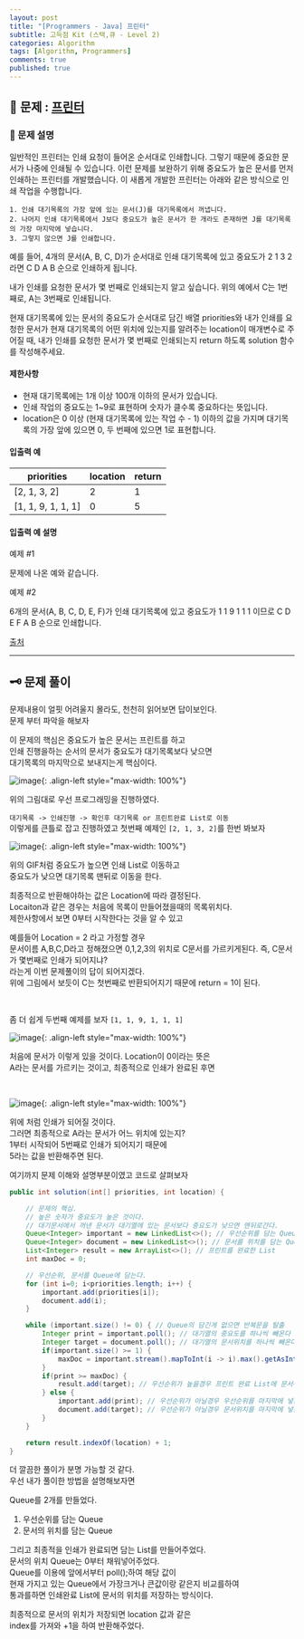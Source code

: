 ```yaml
---
layout: post
title: "[Programmers - Java] 프린터"
subtitle: 고득점 Kit (스택,큐 - Level 2)
categories: Algorithm
tags: [Algorithm, Programmers]
comments: true
published: true
---
```


## 📌 문제 : [프린터]  

### 📖 문제 설명  

<p>일반적인 프린터는 인쇄 요청이 들어온 순서대로 인쇄합니다. 그렇기 때문에 중요한 문서가 나중에 인쇄될 수 있습니다. 이런 문제를 보완하기 위해 중요도가 높은 문서를 먼저 인쇄하는 프린터를 개발했습니다. 이 새롭게 개발한 프린터는 아래와 같은 방식으로 인쇄 작업을 수행합니다.</p>
<div class="highlight"><pre class="codehilite"><code>1. 인쇄 대기목록의 가장 앞에 있는 문서(J)를 대기목록에서 꺼냅니다.
2. 나머지 인쇄 대기목록에서 J보다 중요도가 높은 문서가 한 개라도 존재하면 J를 대기목록의 가장 마지막에 넣습니다.
3. 그렇지 않으면 J를 인쇄합니다.
</code></pre></div>
<p>예를 들어, 4개의 문서(A, B, C, D)가 순서대로 인쇄 대기목록에 있고 중요도가 2 1 3 2 라면 C D A B 순으로 인쇄하게 됩니다.</p>

<p>내가 인쇄를 요청한 문서가 몇 번째로 인쇄되는지 알고 싶습니다. 위의 예에서 C는 1번째로, A는 3번째로 인쇄됩니다.</p>

<p>현재 대기목록에 있는 문서의 중요도가 순서대로 담긴 배열 priorities와 내가 인쇄를 요청한 문서가 현재 대기목록의 어떤 위치에 있는지를 알려주는 location이 매개변수로 주어질 때, 내가 인쇄를 요청한 문서가 몇 번째로 인쇄되는지 return 하도록 solution 함수를 작성해주세요.</p>

#### 제한사항

<ul>
<li>현재 대기목록에는 1개 이상 100개 이하의 문서가 있습니다.</li>
<li>인쇄 작업의 중요도는 1~9로 표현하며 숫자가 클수록 중요하다는 뜻입니다.</li>
<li>location은 0 이상 (현재 대기목록에 있는 작업 수 - 1) 이하의 값을 가지며 대기목록의 가장 앞에 있으면 0, 두 번째에 있으면 1로 표현합니다.</li>
</ul>

#### 입출력 예  

<table class="table">
        <thead><tr>
<th>priorities</th>
<th>location</th>
<th>return</th>
</tr>
</thead>
        <tbody><tr>
<td>[2, 1, 3, 2]</td>
<td>2</td>
<td>1</td>
</tr>
<tr>
<td>[1, 1, 9, 1, 1, 1]</td>
<td>0</td>
<td>5</td>
</tr>
</tbody>
      </table>

#### 입출력 예 설명  

<p>예제 #1</p>  
<p>문제에 나온 예와 같습니다.</p>

<p>예제 #2</p>  
<p>6개의 문서(A, B, C, D, E, F)가 인쇄 대기목록에 있고 중요도가 1 1 9 1 1 1 이므로 C D E F A B 순으로 인쇄합니다. </p>

<p><a href="http://www.csc.kth.se/contest/nwerc/2006/problems/nwerc06.pdf" target="_blank" rel="noopener">출처</a></p>



---

## 🗝 문제 풀이

문제내용이 얼핏 어려울지 몰라도, 천천히 읽어보면 답이보인다.   
문제 부터 파악을 해보자   

이 문제의 핵심은 중요도가 높은 문서는 프린트를 하고  
인쇄 진행을하는 순서의 문서가 중요도가 대기목록보다 낮으면   
대기목록의 마지막으로 보내지는게 핵심이다.  


![image](https://user-images.githubusercontent.com/95069395/219957856-f278355c-33bd-49b1-b466-0888d9d3265e.png){: .align-left style="max-width: 100%"}

위의 그림대로 우선 프로그래밍을 진행하였다.   

`대기목록 -> 인쇄진행 -> 확인후 대기목록 or 프린트완료 List로 이동`  
이렇게를 큰틀로 잡고 진행하였고 첫번째 예제인 `[2, 1, 3, 2]`를 한번 봐보자

![image](https://user-images.githubusercontent.com/95069395/219957560-50050212-afe0-4621-95c9-cc4cdda5d21c.gif){: .align-left style="max-width: 100%"}

위의 GIF처럼 중요도가 높으면 인쇄 List로 이동하고  
중요도가 낮으면 대기목록 맨뒤로 이동을 한다.   

최종적으로 반환해야하는 값은 Location에 따라 결정된다.   
Locaiton과 같은 경우는 처음에 목록이 만들어졌을때의 목록위치다.   
제한사항에서 보면 0부터 시작한다는 것을 알 수 있고  

예를들어 Location = 2 라고 가정할 경우   
문서이름 A,B,C,D라고 정해졌으면 0,1,2,3의 위치로
C문서를 가르키게된다. 즉, C문서가 몇번째로 인쇄가 되어지냐?  
라는게 이번 문제풀이의 답이 되어지겠다.   
위에 그림에서 보듯이 C는 첫번째로 반환되어지기 때문에 return = 1이 된다.

<br/>

좀 더 쉽게 두번째 예제를 보자
`[1, 1, 9, 1, 1, 1]`

![image](https://user-images.githubusercontent.com/95069395/219958614-ac20ff5a-b105-431b-85fb-0f03a16cc3f4.png){: .align-left style="max-width: 100%"}

처음에 문서가 이렇게 있을 것이다. Location이 0이라는 뜻은   
A라는 문서를 가르키는 것이고, 최종적으로 인쇄가 완료된 후면

<br/>

![image](https://user-images.githubusercontent.com/95069395/219958616-d79f0380-bd2d-4fb2-9dbd-49692dfe7729.png){: .align-left style="max-width: 100%"}

위에 처럼 인쇄가 되어질 것이다.   
그러면 최종적으로 A라는 문서가 어느 위치에 있는지?  
1부터 시작되어 5번째로 인쇄가 되어지기 때문에  
5라는 값을 반환해주면 된다.   

여기까지 문제 이해와 설명부분이였고 코드로 살펴보자  

```java
public int solution(int[] priorities, int location) {

    // 문제의 핵심.
    // 높은 숫자가 중요도가 높은 것이다.
    // 대기문서에서 꺼낸 문서가 대기열에 있는 문서보다 중요도가 낮으면 맨뒤로간다.
    Queue<Integer> important = new LinkedList<>(); // 우선순위를 담는 Queue
    Queue<Integer> document = new LinkedList<>(); // 문서를 위치를 담는 Queue
    List<Integer> result = new ArrayList<>(); // 프린트를 완료한 List
    int maxDoc = 0;

    // 우선순위, 문서를 Queue에 담는다.
    for (int i=0; i<priorities.length; i++) {
        important.add(priorities[i]);
        document.add(i);
    }

    while (important.size() != 0) { // Queue의 담긴게 없으면 반복문을 탈출
        Integer print = important.poll(); // 대기열의 중요도를 하나씩 빼온다
        Integer target = document.poll(); // 대기열의 문서위치를 하나씩 빼온다
        if(important.size() >= 1) {
            maxDoc = important.stream().mapToInt(i -> i).max().getAsInt(); // 현재 우선순위가 가장 높은 숫자
        }
        if(print >= maxDoc) {
            result.add(target); // 우선순위가 높을경우 프린트 완료 List에 문서위치를 담는다.
        } else {
            important.add(print); // 우선순위가 아닐경우 우선순위를 마지막에 넣는다.
            document.add(target); // 우선순위가 아닐경우 문서위치를 마지막에 넣는다.
        }
    }

    return result.indexOf(location) + 1;
}
```
더 깔끔한 풀이가 분명 가능할 것 같다.   
우선 내가 풀이한 방법을 설명해보자면  

Queue를 2개를 만들었다.
1. 우선순위를 담는 Queue  
2. 문서의 위치를 담는 Queue  

그리고 최종적을 인쇄가 완료되면 담는 List를 만들어주었다.  
문서의 위치 Queue는 0부터 채워넣어주었다.   
Queue를 이용에 앞에서부터 poll();하여 해당 값이  
현재 가지고 있는 Queue에서 가장크거나 큰값이랑 같은지 비교를하여  
통과를하면 인쇄완료 List에 문서의 위치를 저장하는 방식이다.   

최종적으로 문서의 위치가 저장되면 location 값과 같은  
index를 가져와 +1을 하여 반환해주었다.


[프린터]:https://school.programmers.co.kr/learn/courses/30/lessons/42587
